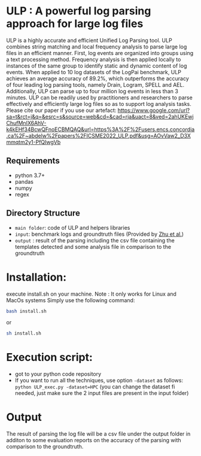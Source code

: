 # ULP : A powerful log parsing approach for large log files
ULP is a highly accurate and efficient Unified Log Parsing tool. ULP combines string matching and local frequency analysis to parse large log files in an efficient manner. First, log events are organized into groups using a text processing method. Frequency analysis is then applied locally to instances of the same group to identify static and dynamic content of log events. When applied to 10 log datasets of the LogPai benchmark, ULP achieves an average accuracy of 89.2%, which outperforms the accuracy of four leading log parsing tools, namely Drain, Logram, SPELL and AEL. Additionally, ULP can parse up to four million log events in less than 3 minutes. ULP can be readily used by practitioners and researchers to parse effectively and efficiently large log files so as to support log analysis tasks.
Please cite our paper if you use our artefact:
https://www.google.com/url?sa=t&rct=j&q=&esrc=s&source=web&cd=&cad=rja&uact=8&ved=2ahUKEwjChufMnIX6AhV-k4kEHf34BcwQFnoECBMQAQ&url=https%3A%2F%2Fusers.encs.concordia.ca%2F~abdelw%2Fpapers%2FICSME2022_ULP.pdf&usg=AOvVaw2_D3Xmmqtm2y1-PfQIwgVb

## Requirements

* python 3.7+ 
* pandas
* numpy
* regex


## Directory Structure
- `main folder`: code of ULP and helpers libraries
- `input`: benchmark logs and groundtruth files (Provided by [Zhu et al.](https://dl.acm.org/doi/10.1109/ICSE-SEIP.2019.00021))
- `output` : result of the parsing including the csv file containing the templates detected and some analysis file in comparison to the groundtruth


# Installation:
 execute install.sh on your machine. 
 Note : It only works for Linux and MacOs systems
Simply use the following command:
```bash
bash install.sh
```
or
```sh
sh install.sh
```

# Execution script:
- got to your python code repository
- If you want to run all the techniques, use option `-dataset` as follows:
``` python ULP_exec.py -dataset=HPC``` (you can change the dataset fi needed, just make sure the 2 input files are present in the input folder)

# Output
The result of parsing the log file will be a csv file under the output folder in additon to some evaluation reports on the accuracy of the parsing with comparison to the groundtruth.
